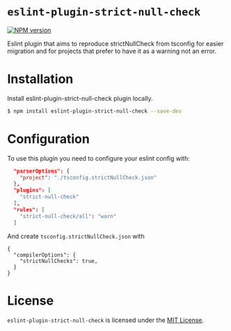 # `eslint-plugin-strict-null-check`

[![NPM version][npm-image]][npm-url]

Eslint plugin that aims to reproduce strictNullCheck from tsconfig for easier migration and for projects that prefer to have it as a warning not an error.

# Installation

Install eslint-plugin-strict-null-check plugin locally.

```sh
$ npm install eslint-plugin-strict-null-check --save-dev
```

# Configuration

To use this plugin you need to configure your eslint config with:

```json
  "parserOptions": {
    "project": "./tsconfig.strictNullCheck.json"
  },
  "plugins": [
    "strict-null-check"
  ],
  "rules": [
    "strict-null-check/all": "warn"
  ]
```

And create `tsconfig.strictNullCheck.json` with

```
{
  "compilerOptions": {
    "strictNullChecks": true,
  }
}
```

# License

`eslint-plugin-strict-null-check` is licensed under the [MIT License](https://opensource.org/licenses/mit-license.php).

[npm-url]: https://npmjs.org/package/eslint-plugin-strict-null-check
[npm-image]: https://img.shields.io/npm/v/eslint-plugin-strict-null-check.svg
